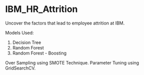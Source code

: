 # IBM_HR_Attrition
Uncover the factors that lead to employee attrition at IBM.

Models Used:
  1. Decision Tree
  2. Random Forest
  3. Random Forest - Boosting
  
Over Sampling using SMOTE Technique.
Parameter Tuning using GridSearchCV.
